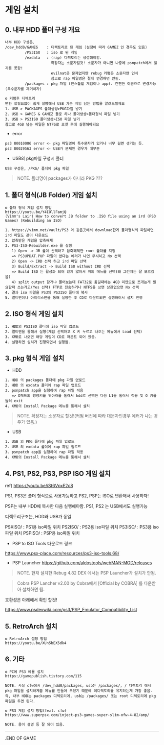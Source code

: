 # 게임 설치

## 0. 내부 HDD 폴더 구성 개요
```
내부 HDD 구성은,
/dev_hdd0/GAMES    : 디렉토리로 된 게임 (설정에 따라 GAMEZ 인 경우도 있음)
         /PS3ISO   : iso 로 된 게임
         /exdata   : (rap) 디렉토리는 생성해야함.
                     확장자는 소문자일것! 소문자가 아니면 나중에 psnpatch에서 읽지를 못함!
                     evilnat은 문제없지만 rebug 커펌은 소문자만 인식
                     참고로 rap 파일명은 절대 변경하면 안됨.
         /packages : pkg 파일 (인스톨할 게임이나 app). 간편한 이름으로 변경가능(특수문자를 제거하자)
```

```
o 커펌후 디렉토리
변환 할필요없이 쉽게 설명해서 USB 기준 게임 담는 방법을 알려드릴께요
1. USB > PACKAGES 폴더생성>PKG파일 넣기
2. USB > GAMES & GAMEZ 둘중 하나 폴더생성>폴더형식 파일 넣기
3. USB > PS3ISO 폴더생성>ISO 파일 넣기
참고로 4GB 넘는 파일은 NTFS로 포맷 후에 실행해야되요
```

* error
``` 
ps3 80010006 error <- pkg 파일명에 특수문자가 있거나 너무 길면 생기는 듯.
ps3 80029563 error <- USB가 문제인 경우가 대부분
```

* USB의 pkg파일 구성시 폴더
``` 
USB 구성은, /PKG/ 폴더에 pkg 파일
```
> NOTE. 폴더명이 packages가 아니라 PKG ???

## 1. 폴더 형식(JB Folder) 게임 설치
```
o 폴더 형식 게임 설치 방법
https://youtu.be/Y4IOllFamjQ
(Vimm's Lair) How to convert JB folder to .ISO file using an ird (PS3 Games) (Rebuilding an ISO)

1. https://vimm.net/vault/PS3 와 같은곳에서 download한게 폴더형식의 파일이면 ird 파일도 같이 다운로드
2. 압축받은 게임을 압축해제
3. PS3-ISO-Rebuilder.exe 를 실행
   1) Open -> JB 폴더 선택하고 압축해제한 root 폴더를 지정
   => PS3UPDAT.PUP 파일이 없다는 에러가 나면 무시하고 No 선택
   2) Open -> IRD 선택 하고 ird 파일 선택
   3) Build/Extract -> Build ISO without IRD 선택
   => Build ISO 는 활성화 되어 있지 않아서 위의 메뉴를 선택(왜 그런지는 잘 모르겠음)
   4) split output 할거냐 물어보는데 FAT32로 옮길때에는 4GB 미만으로 쪼개는게 필요할때 쓰는거고(Yes 선택) FTP로 전송하거나 NTFS를 쓰면 상관없으면 No 선택
4. 결과 iso 파일을 PS3의 PS3ISO 폴더에 복사
5. 멀티맨이나 아이리스맨을 통해 실행한 후 CD로 마운트되면 실행하여서 설치 진행
```

## 2. ISO 형식 게임 설치
```
1. HDD의 PS3ISO 폴더에 iso 파일 업로드
2. 멀티맨을 통해서 실행(게임 선택하고 X 키 누르고 나오는 메뉴에서 Load 선택)
3. XMB로 나오면 해당 게임이 CD로 마운트 되어 있음.
4. 실행하면 설치가 진행되면서 실행됨.
```

## 3. pkg 형식 게임 설치
* HDD
```
1. HDD 의 packages 폴더에 pkg 파일 없로드
2. HDD 의 exdata 폴더에 rap 파일 업로드
3. psnpatch app을 실행하여 rap 파일 적용
   => D패드의 방향키를 위아래를 눌러서 hdd로 선택한 다음 L1을 눌러서 적용 및 O 키를 눌러 exit
4. XMB의 Install Package 메뉴를 통해서 설치
``` 
> NOTE. 확장자는 소문자로 할것!(커펌 버전에 따라 대문자인경우 에러가 나는 경우가 있음.)

* USB
 ```
1. USB 의 PKG 폴더에 pkg 파일 없로드
2. USB 의 exdata 폴더에 rap 파일 업로드
3. psnpatch app을 실행하여 rap 파일 적용
4. XMB의 Install Package 메뉴를 통해서 설치
```

## 4. PS1, PS2, PS3, PSP ISO 게임 설치
ref) https://youtu.be/iSt6VpxE2c8

PS1, PS3은 폴더 형식으로 사용가능하고 PS2, PSP는 ISO로 변환해서 사용하자!

PSP는 내부 HDD에 복사한 다음 실행해야함. PS1, PS2 는 USB에서도 실행가능

디렉토리구조는, HDD와 USB가 동일

PSXISO/ : PS1용 iso파일 위치
PS2ISO/ : PS2용 iso파일 위치
PS3ISO/ : PS3용 iso파일 위치
PSPISO/ : PSP용 iso파일 위치

* PSP to ISO Tools
다운로드 링크
 
https://www.psx-place.com/resources/ps3-iso-tools.68/

* PSP Launcher
https://github.com/aldostools/webMAN-MOD/releases
> NOTE. 현재 설치한 Rebug 4.82 DEX 에서는 PSP Launcher가 설치가 안됨.
 
>  Cobra PSP Lancher v2.00 by Cobra에서 [Official by COBRA] 를 다운받아 설치하면 됨.

호환성은 아래에서 확인 할것!

https://www.psdevwiki.com/ps3/PSP_Emulator_Compatibility_List






## 5. RetroArch 설치
```
o RetroArch 설정 방법
https://youtu.be/XUn5bEX5dk4
```

## 6. 기타
```
o PC에 PS3 에뮬 설치
https://gamepublish.tistory.com/115

NOTE. 사실 cfw에서 /dev_hdd0/packages, usb는 /packages/, / 디렉토리 에서 pkg 파일을 설치하게끔 메뉴를 만들어 두었기 때문에 이디렉토리를 유지하는게 가장 좋음.
즉, 내부 HDD는 packages 디렉토리에, usb는 /packages/ 또는 root 디렉토리에 pkg 파일을 두면 된다.

o PS3 게임 설치 방법(feat. cfw)
https://www.superpsx.com/inject-ps3-games-super-slim-ofw-4-82/amp/

NOTE. 용어 설명 등 잘 되어 있음.
```

___
.END OF GAME